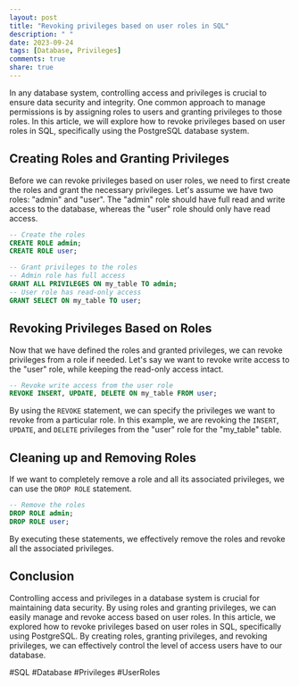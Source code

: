 ```yaml
---
layout: post
title: "Revoking privileges based on user roles in SQL"
description: " "
date: 2023-09-24
tags: [Database, Privileges]
comments: true
share: true
---
```


In any database system, controlling access and privileges is crucial to ensure data security and integrity. One common approach to manage permissions is by assigning roles to users and granting privileges to those roles. In this article, we will explore how to revoke privileges based on user roles in SQL, specifically using the PostgreSQL database system.

## Creating Roles and Granting Privileges ##

Before we can revoke privileges based on user roles, we need to first create the roles and grant the necessary privileges. Let's assume we have two roles: "admin" and "user". The "admin" role should have full read and write access to the database, whereas the "user" role should only have read access.

```sql
-- Create the roles
CREATE ROLE admin;
CREATE ROLE user;

-- Grant privileges to the roles
-- Admin role has full access
GRANT ALL PRIVILEGES ON my_table TO admin;
-- User role has read-only access
GRANT SELECT ON my_table TO user;
```

## Revoking Privileges Based on Roles ##

Now that we have defined the roles and granted privileges, we can revoke privileges from a role if needed. Let's say we want to revoke write access to the "user" role, while keeping the read-only access intact.

```sql
-- Revoke write access from the user role
REVOKE INSERT, UPDATE, DELETE ON my_table FROM user;
```

By using the `REVOKE` statement, we can specify the privileges we want to revoke from a particular role. In this example, we are revoking the `INSERT`, `UPDATE`, and `DELETE` privileges from the "user" role for the "my_table" table.

## Cleaning up and Removing Roles ##

If we want to completely remove a role and all its associated privileges, we can use the `DROP ROLE` statement.

```sql
-- Remove the roles
DROP ROLE admin;
DROP ROLE user;
```

By executing these statements, we effectively remove the roles and revoke all the associated privileges.

## Conclusion ##

Controlling access and privileges in a database system is crucial for maintaining data security. By using roles and granting privileges, we can easily manage and revoke access based on user roles. In this article, we explored how to revoke privileges based on user roles in SQL, specifically using PostgreSQL. By creating roles, granting privileges, and revoking privileges, we can effectively control the level of access users have to our database.

#SQL #Database #Privileges #UserRoles